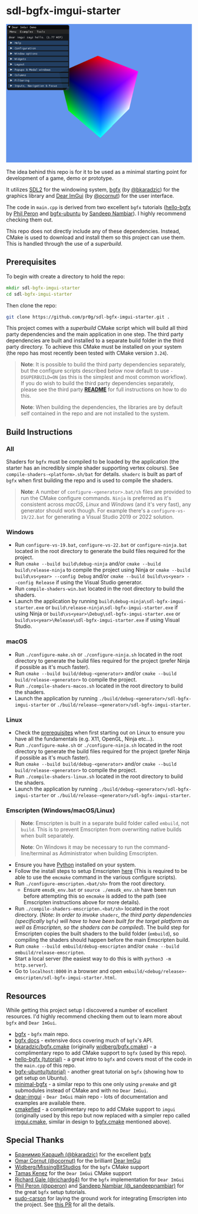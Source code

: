 # sdl-bgfx-imgui-starter

![starter](starter.png)

The idea behind this repo is for it to be used as a minimal starting point for development of a game, demo or prototype.

It utilizes [SDL2](https://www.libsdl.org/index.php) for the windowing system, [bgfx](https://github.com/bkaradzic/bgfx) (by [@bkaradzic](https://twitter.com/bkaradzic)) for the graphics library and [Dear ImGui](https://github.com/ocornut/imgui) (by [@ocornut](https://twitter.com/ocornut)) for the user interface.

The code in `main.cpp` is derived from two excellent `bgfx` tutorials ([hello-bgfx](https://dev.to/pperon/hello-bgfx-4dka) by [Phil Peron](https://twitter.com/pperon) and [bgfx-ubuntu](https://www.sandeepnambiar.com/getting-started-with-bgfx/) by [Sandeep Nambiar](https://twitter.com/_sandeepnambiar)). I highly recommend checking them out.

This repo does not directly include any of these dependencies. Instead, CMake is used to download and install them so this project can use them. This is handled through the use of a _superbuild_.

## Prerequisites

To begin with create a directory to hold the repo:

```bat
mkdir sdl-bgfx-imgui-starter
cd sdl-bgfx-imgui-starter
```

Then clone the repo:

```bash
git clone https://github.com/pr0g/sdl-bgfx-imgui-starter.git .
```

This project comes with a _superbuild_ CMake script which will build all third party dependencies and the main application in one step. The third party dependencies are built and installed to a separate build folder in the third party directory. To achieve this CMake must be installed on your system (the repo has most recently been tested with CMake version `3.24`).

> __Note__: It is possible to build the third party dependencies separately, but the configure scripts described below now default to use `-DSUPERBUILD=ON` (as this is the simplest and most common workflow). If you do wish to build the third party dependencies separately, please see the third party [__README__](third-party/README.md) for full instructions on how to do this.
>
> __Note__: When building the dependencies, the libraries are by default self contained in the repo and are not installed to the system.

## Build Instructions

### All

Shaders for `bgfx` must be compiled to be loaded by the application (the starter has an incredibly simple shader supporting vertex colours). See `compile-shaders-<platform>.sh/bat` for details. `shaderc` is built as part of `bgfx` when first building the repo and is used to compile the shaders.

> __Note__: A number of `configure-<generator>.bat/sh` files are provided to run the CMake configure commands. `Ninja` is preferred as it's consistent across _macOS_, _Linux_ and _Windows_ (and it's very fast), any generator should work though. For example there's a `configure-vs-19/22.bat` for generating a Visual Studio 2019 or 2022 solution.

### Windows

- Run `configure-vs-19.bat`, `configure-vs-22.bat` or `configure-ninja.bat` located in the root directory to generate the build files required for the project.
- Run `cmake --build build\debug-ninja` and/or `cmake --build build\release-ninja` to compile the project using Ninja or `cmake --build build\vs<year> --config Debug` and/or `cmake --build build\vs<year> --config Release` if using the Visual Studio generator.
- Run `compile-shaders-win.bat` located in the root directory to build the shaders.
- Launch the application by running `build\debug-ninja\sdl-bgfx-imgui-starter.exe` or `build\release-ninja\sdl-bgfx-imgui-starter.exe` if using Ninja or `build\vs<year>\Debug\sdl-bgfx-imgui-starter.exe` or `build\vs<year>\Release\sdl-bgfx-imgui-starter.exe` if using Visual Studio.

### macOS

- Run `./configure-make.sh` or `./configure-ninja.sh` located in the root directory to generate the build files required for the project (prefer Ninja if possible as it's much faster).
- Run `cmake --build build/debug-<generator>` and/or `cmake --build build/release-<generator>` to compile the project.
- Run `./compile-shaders-macos.sh` located in the root directory to build the shaders.
- Launch the application by running `./build/debug-<generator>/sdl-bgfx-imgui-starter` or `./build/release-<generator>/sdl-bgfx-imgui-starter`.

### Linux

- Check the [prerequisites](third-party/README.md#linux) when first starting out on Linux to ensure you have all the fundamentals (e.g. X11, OpenGL, Ninja etc...).
- Run `./configure-make.sh` or `./configure-ninja.sh` located in the root directory to generate the build files required for the project (prefer Ninja if possible as it's much faster).
- Run `cmake --build build/debug-<generator>` and/or `cmake --build build/release-<generator>` to compile the project.
- Run `./compile-shaders-linux.sh` located in the root directory to build the shaders.
- Launch the application by running `./build/debug-<generator>/sdl-bgfx-imgui-starter` or `./build/release-<generator>/sdl-bgfx-imgui-starter`.

### Emscripten (Windows/macOS/Linux)

> __Note__: Emscripten is built in a separate build folder called `embuild`, not `build`. This is to prevent Emscripten from overwriting native builds when built separately.
>
> __Note__: On Windows it may be necessary to run the command-line/terminal as Administrator when building Emscripten.

- Ensure you have [Python](https://www.python.org/downloads) installed on your system.
- Follow the install steps to setup Emscripten [here](https://emscripten.org/docs/getting_started/downloads.html) (This is required to be able to use the `emcmake` command in the various configure scripts).
- Run `./configure-emscripten.<bat/sh>` from the root directory.
  - Ensure `emsdk_env.bat` or `source ./emsdk_env.sh` have been run before attempting this so `emcmake` is added to the path (see Emscripten instructions above for more details).
- Run `./compile-shaders-emscripten.<bat/sh>` located in the root directory. (_Note: In order to invoke_ `shaderc`, _the third party dependencies (specifically_  `bgfx`_) will have to have been built for the target platform as well as Emscripten, so the shaders can be compiled_). The build step for Emscripten copies the built shaders to the build folder (`embuild`), so compiling the shaders should happen before the main Emscripten build.
- Run `cmake --build embuild/debug-emscripten` and/or `cmake --build embuild/release-emscripten`.
- Start a local server (the easiest way to do this is with `python3 -m http.server`).
- Go to `localhost:8000` in a browser and open `embuild/<debug/release>-emscripten/sdl-bgfx-imgui-starter.html`.

## Resources

While getting this project setup I discovered a number of excellent resources. I'd highly recommend checking them out to learn more about `bgfx` and `Dear ImGui`.

- [bgfx](https://github.com/bkaradzic/bgfx) - `bgfx` main repo.
- [bgfx docs](https://bkaradzic.github.io/bgfx/index.html) - extensive docs covering much of `bgfx`'s API.
- [bkaradzic/bgfx.cmake](https://github.com/bkaradzic/bgfx.cmake) (originally [widberg/bgfx.cmake](https://github.com/widberg/bgfx.cmake)) - a complimentary repo to add CMake support to `bgfx` (used by this repo).
- [hello-bgfx (tutorial)](https://dev.to/pperon/hello-bgfx-4dka) - a great intro to `bgfx` and covers most of the code in the `main.cpp` of this repo.
- [bgfx-ubuntu(tutorial)](https://www.sandeepnambiar.com/getting-started-with-bgfx/) - another great tutorial on `bgfx` (showing how to get setup on Ubuntu).
- [minimal-bgfx](https://github.com/jpcy/bgfx-minimal-example) - a similar repo to this one only using `premake` and git submodules instead of CMake and with no `Dear ImGui`.
- [dear-imgui](https://github.com/ocornut/imgui) - `Dear ImGui` main repo - lots of documentation and examples are available there.
- [cmakefied](https://github.com/tamaskenez/cmakefied) - a complimentary repo to add CMake support to `imgui` (originally used by this repo but now replaced with a simpler repo called [imgui.cmake](https://github.com/pr0g/imgui.cmake), similar in design to [bgfx.cmake](https://github.com/bkaradzic/bgfx.cmake) mentioned above).

## Special Thanks

- [Бранимир Караџић (@bkaradzic)](https://twitter.com/bkaradzic) for the excellent [bgfx](https://github.com/bkaradzic/bgfx)
- [Omar Cornut (@ocornut)](https://twitter.com/ocornut) for the brilliant [Dear ImGui](https://github.com/ocornut/imgui)
- [Widberg/MissingBitStudios](https://github.com/widberg) for the `bgfx` CMake support
- [Tamas Kenez](https://github.com/tamaskenez) for the `Dear ImGui` CMake support
- [Richard Gale (@richardg4)](https://twitter.com/richardg4) for the `bgfx` implementation for `Dear ImGui`
- [Phil Peron (@pperon)](https://twitter.com/pperon) and [Sandeep Nambiar (@_sandeepnambiar)](https://twitter.com/_sandeepnambiar) for the great `bgfx` setup tutorials.
- [sudo-carson](https://github.com/sudo-carson) for laying the ground work for integrating Emscripten into the project. See [this PR](https://github.com/pr0g/sdl-bgfx-imgui-starter/pull/8) for all the details.
